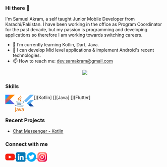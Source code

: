 ### Hi there 👋

I'm Samuel Akram, a self taught Junior Mobile Developer from Karachi/Pakistan. I have been working in the office as Program Coordinator for the past decade, but my passion is programming and developing applications so therefore I am working towards switching careers.

- 🌱 I’m currently learning Kotlin, Dart, Java.
- 💬 I can develop Mid level applications & implement Android's recent technologies.
- 📫 How to reach me: dev.samakram@gmail.com

<div style="text-align:center;">
  <img src="images/20210101_16195.jpg" style="max-width:100%;" />
</div>

### Skills

[<img align="left" alt="Kotlin" width="30px" src="images/kotlin.svg" />][Kotlin]
[<img align="left" alt="Java" width="30px" src="images/java.svg" />][Java]
[<img align="left" alt="Flutter" width="30px" src="images/flutter.svg" />][Flutter]


<br />

### Recent Projects

- [Chat Messenger - Kotlin](https://github.com/developersamuelakram/ChatMessenger)

### Connect with me
<p align="start">
  <a href="https://www.youtube.com/@developersamuel/videos">
    <img align="center" alt="Your Website" width="30px" src="images/youtube.png" />
  </a>
  <a href="https://www.linkedin.com/in/samuelakram">
    <img align="center" alt="LinkedIn" width="30px" src="images/linkedin.png" />
  </a>
  <a href="https://twitter.com/akramsamuels">
    <img align="center" alt="Twitter" width="30px" src="images/twitter.png" />
  </a>
  <a href="https://www.instagram.com/samuelcodes/">
    <img align="center" alt="Instagram" width="30px" src="images/instagram.png" />
  </a>
</p>



<br />
<br />
